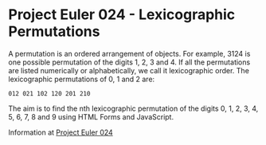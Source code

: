 # Project Euler 024 - Lexicographic Permutations

A permutation is an ordered arrangement of objects.  For example, 3124 is one possible permutation of the digits 1, 2, 3 and 4.  If all the permutations are listed numerically or alphabetically, we call it lexicographic order.  The lexicographic permutations of 0, 1 and 2 are:

    012 021 102 120 201 210

The aim is to find the nth lexicographic permutation of the digits 0, 1, 2, 3, 4, 5, 6, 7, 8 and 9 using HTML Forms and JavaScript.

Information at [Project Euler 024](https://projecteuler.net/problem=24)
